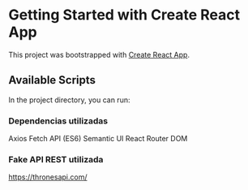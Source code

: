 # Getting Started with Create React App

This project was bootstrapped with [Create React App](https://github.com/facebook/create-react-app).

## Available Scripts

In the project directory, you can run:

### Dependencias utilizadas

Axios
Fetch API (ES6)
Semantic UI
React Router DOM

### Fake API REST utilizada

https://thronesapi.com/

